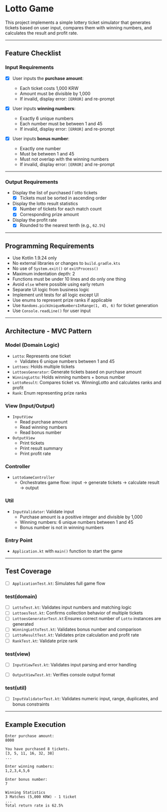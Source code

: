 #  Lotto Game

This project implements a simple lottery ticket simulator that generates tickets based on user input, compares them with winning numbers, and calculates the result and profit rate.

---

##  Feature Checklist

###  Input Requirements

- [x] User inputs the **purchase amount**:
    -  Each ticket costs 1,000 KRW
    -  Amount must be divisible by 1,000
    -  If invalid, display error: `[ERROR]` and re-prompt

- [x] User inputs **winning numbers**:
    -  Exactly 6 unique numbers
    -  Each number must be between 1 and 45
    -  If invalid, display error: `[ERROR]` and re-prompt

- [x] User inputs **bonus number**:
    -  Exactly one number
    -  Must be between 1 and 45
    -  Must not overlap with the winning numbers
    -  If invalid, display error: `[ERROR]` and re-prompt

---

###  Output Requirements

-  Display the list of purchased l`otto tickets
    - [x] Tickets must be sorted in ascending order

-  Display the lotto result statistics
    - [x] Number of tickets for each match count
    - [x] Corresponding prize amount

-  Display the profit rate
    - [x] Rounded to the nearest tenth (e.g., `62.5%`)

---

##  Programming Requirements

-  Use Kotlin 1.9.24 only
-  No external libraries or changes to `build.gradle.kts`
-  No use of `System.exit()` or `exitProcess()`
-  Maximum indentation depth: 2
-  Functions must be under 10 lines and do only one thing
-  Avoid `else` where possible using early return
-  Separate UI logic from business logic
-  Implement unit tests for all logic except UI
-  Use enums to represent prize ranks if applicable
-  Use `Randoms.pickUniqueNumbersInRange(1, 45, 6)` for ticket generation
-  Use `Console.readLine()` for user input

---
##  Architecture - MVC Pattern

###  Model (Domain Logic)

-  `Lotto`: Represents one ticket
    -  Validates 6 unique numbers between 1 and 45
- `Lottoes`: Holds multiple tickets
- `LottoesGenerator`: Generate tickets based on purchase amount
-  `WinningLotto`: Holds winning numbers + bonus number
-  `LottoResult`: Compares ticket vs. WinningLotto and calculates ranks and profit
-  `Rank`: Enum representing prize ranks

###  View (Input/Output)

-  `InputView`
    -  Read purchase amount
    -  Read winning numbers
    -  Read bonus number
-  `OutputView`
    -  Print tickets
    -  Print result summary
    -  Print profit rate

###  Controller

-  `LottoGameController`
    -  Orchestrates game flow: input → generate tickets → calculate result → output

### Util
- `InputValidator`: Validate input
  - Purchase amount is a positive integer and divisible by 1,000
  - Winning numbers: 6 unique numbers between 1 and 45
  - Bonus number is not in winning numbers

###  Entry Point

-  `Application.kt` with `main()` function to start the game

---

##  Test Coverage

- [ ] `ApplicationTest.kt`:  Simulates full game flow
### test(domain)

- [ ] `LottoTest.kt`: Validates input numbers and matching logic
- [ ] `LottoesTest.kt`: Confirms collection behavior of multiple tickets
- [ ] `LottoesGeneratorTest.kt`:Ensures correct number of `Lotto` instances are generated
- [ ] `WinningLottoTest.kt`: Validates bonus number and comparison
- [ ] `LottoResultTest.kt`: Validates prize calculation and profit rate
- [ ] `RankTest.kt`: Validate prize rank 

### test(view)
- [ ] `InputViewTest.kt`: Validates input parsing and error handling
- [ ] `OutputViewTest.kt`: Verifies console output format


### test(util)
- [ ] `InputValidatorTest.kt`: Validates numeric input, range, duplicates, and bonus constraints

---


##  Example Execution

```plaintext
Enter purchase amount:
8000

You have purchased 8 tickets.
[3, 5, 11, 16, 32, 38]
...

Enter winning numbers:
1,2,3,4,5,6

Enter bonus number:
7

Winning Statistics
3 Matches (5,000 KRW) - 1 ticket
...
Total return rate is 62.5%

